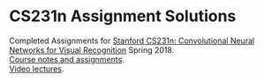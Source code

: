 # CS231n Assignment Solutions
Completed Assignments for [Stanford CS231n: Convolutional Neural Networks for Visual Recognition](cs231n.stanford.edu) Spring 2018.  
[Course notes and assignments](cs231n.github.io).  
[Video lectures](https://www.youtube.com/playlist?list=PLkt2uSq6rBVctENoVBg1TpCC7OQi31AlC).  
